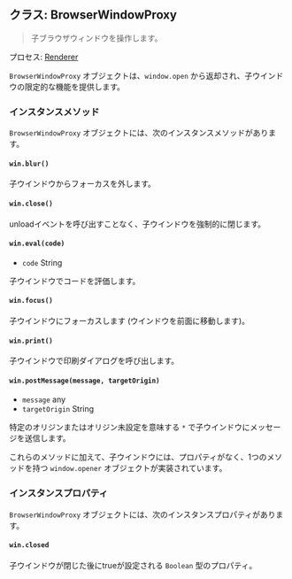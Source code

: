 ## クラス: BrowserWindowProxy

> 子ブラウザウィンドウを操作します。

プロセス: [Renderer](../glossary.md#renderer-process)

`BrowserWindowProxy` オブジェクトは、`window.open` から返却され、子ウインドウの限定的な機能を提供します。

### インスタンスメソッド

`BrowserWindowProxy` オブジェクトには、次のインスタンスメソッドがあります。

#### `win.blur()`

子ウインドウからフォーカスを外します。

#### `win.close()`

unloadイベントを呼び出すことなく、子ウインドウを強制的に閉じます。

#### `win.eval(code)`

* `code` String

子ウインドウでコードを評価します。

#### `win.focus()`

子ウインドウにフォーカスします (ウインドウを前面に移動します)。

#### `win.print()`

子ウインドウで印刷ダイアログを呼び出します。

#### `win.postMessage(message, targetOrigin)`

* `message` any
* `targetOrigin` String

特定のオリジンまたはオリジン未設定を意味する `*` で子ウインドウにメッセージを送信します。

これらのメソッドに加えて、子ウインドウには、プロパティがなく、1つのメソッドを持つ `window.opener` オブジェクトが実装されています。

### インスタンスプロパティ

`BrowserWindowProxy` オブジェクトには、次のインスタンスプロパティがあります。

#### `win.closed`

子ウインドウが閉じた後にtrueが設定される `Boolean` 型のプロパティ。
